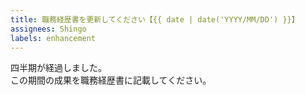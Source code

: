 ```yaml
---
title: 職務経歴書を更新してください【{{ date | date('YYYY/MM/DD') }}】
assignees: Shingo
labels: enhancement
---
```


四半期が経過しました。  
この期間の成果を職務経歴書に記載してください。
